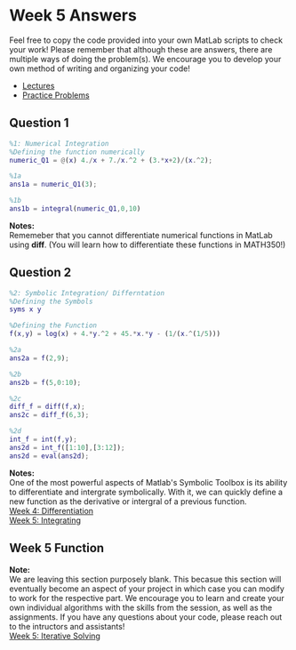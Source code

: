 # Week 5 Answers
Feel free to copy the code provided into your own MatLab scripts to check your work! Please remember that although these are answers, there are multiple ways of doing the problem(s). We encourage you to develop your own method of writing and organizing your code!
- [Lectures ](https://jacksonburns.github.io/MATLAB-Start-to-Finish/Lectures/Lectures-Landing-Page)
- [Practice Problems](https://jacksonburns.github.io/MATLAB-Start-to-Finish/Practice-Problems/Practice-Problems-Landing-Page)

## **Question 1**
``` matlab
%1: Numerical Integration
%Defining the function numerically
numeric_Q1 = @(x) 4./x + 7./x.^2 + (3.*x+2)/(x.^2);

%1a
ans1a = numeric_Q1(3);

%1b
ans1b = integral(numeric_Q1,0,10)
```


**Notes:**\
Rememeber that you cannot differentiate numerical functions in MatLab using **diff**. (You will learn how to differentiate these functions in MATH350!)


## **Question 2**
```matlab
%2: Symbolic Integration/ Differntation
%Defining the Symbols
syms x y

%Defining the Function
f(x,y) = log(x) + 4.*y.^2 + 45.*x.*y - (1/(x.^(1/5)))

%2a
ans2a = f(2,9);

%2b
ans2b = f(5,0:10);

%2c
diff_f = diff(f,x);
ans2c = diff_f(6,3);

%2d
int_f = int(f,y);
ans2d = int_f([1:10],[3:12]);
ans2d = eval(ans2d);
```


**Notes:**\
One of the most powerful aspects of Matlab's Symbolic Toolbox is its ability to differentiate and intergrate symbolically. With it, we can quickly define a new function as the derivative or intergral of a previous function. \
[Week 4: Differentiation](https://jacksonburns.github.io/MATLAB-Start-to-Finish/Lectures/Week-4/Week-4)\
[Week 5: Integrating](https://jacksonburns.github.io/MATLAB-Start-to-Finish/Lectures/Week-5/Week-5)

## **Week 5 Function**
**Note:**\
We are leaving this section purposely blank. This becasue this section will eventually become an aspect of your project in which case you can modify to work for the respective part. We encourage you to learn and create your own individual algorithms with the skills from the session, as well as the assignments. If you have any questions about your code, please reach out to the intructors and assistants!\
[Week 5: Iterative Solving](https://jacksonburns.github.io/MATLAB-Start-to-Finish/Lectures/Week-5/Week-5)
